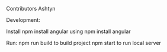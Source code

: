 Contributors Ashtyn

Development:

Install npm install angular using npm install angular

Run: npm run build to build project npm start to run local server
